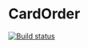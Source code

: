 # CardOrder
[![Build status](https://ci.appveyor.com/api/projects/status/xjm8pyk421x9i5xs/branch/master?svg=true)](https://ci.appveyor.com/project/IvanVorobev/cardorder/branch/master)